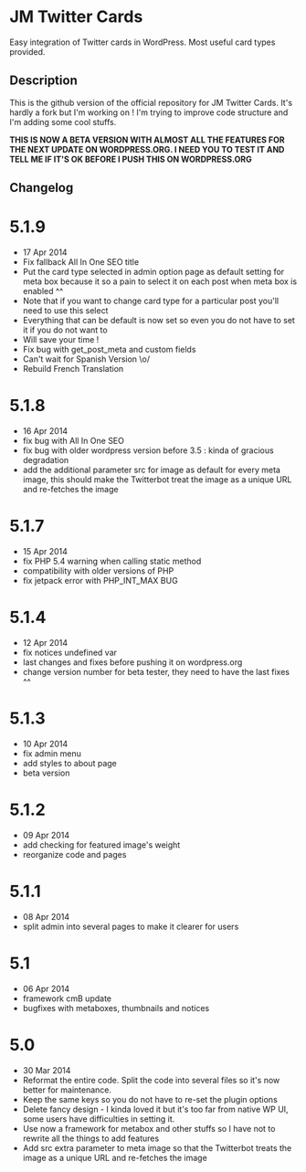 # JM Twitter Cards #

Easy integration of Twitter cards in WordPress. Most useful card types provided.

## Description ##

This is the github version of the official repository for JM Twitter Cards. It's hardly a fork but I'm working on ! I'm trying to improve code structure and I'm adding some cool stuffs.

**THIS IS NOW A BETA VERSION WITH ALMOST ALL THE FEATURES FOR THE NEXT UPDATE ON WORDPRESS.ORG. I NEED YOU TO TEST IT AND TELL ME IF IT'S OK BEFORE I PUSH THIS ON WORDPRESS.ORG**


## Changelog ##


# 5.1.9 #
* 17 Apr 2014
* Fix fallback All In One SEO title
* Put the card type selected in admin option page as default setting for meta box because it so a pain to select it on each post when meta box is enabled ^^
* Note that if you want to change card type for a particular post you'll need to use this select
* Everything that can be default is now set so even you do not have to set it if you do not want to
* Will save your time !
* Fix bug with get_post_meta and custom fields
* Can't wait for Spanish Version \o/
* Rebuild French Translation

# 5.1.8 #
* 16 Apr 2014
* fix bug with All In One SEO 
* fix bug with older wordpress version before 3.5 : kinda of gracious degradation
* add the additional parameter src for image as default for every meta image, this should make the Twitterbot treat the image as a unique URL and re-fetches the image

# 5.1.7 #
* 15 Apr 2014
* fix PHP 5.4 warning when calling static method
* compatibility with older versions of PHP 
* fix jetpack error with PHP_INT_MAX BUG

# 5.1.4 #
* 12 Apr 2014
* fix notices undefined var
* last changes and fixes before pushing it on wordpress.org
* change version number for beta tester, they need to have the last fixes ^^

# 5.1.3 #
* 10 Apr 2014
* fix admin menu 
* add styles to about page
* beta version

# 5.1.2 #
* 09 Apr 2014
* add checking for featured image's weight
* reorganize code and pages

# 5.1.1 #
* 08 Apr 2014
* split admin into several pages to make it clearer for users

# 5.1 #
* 06 Apr 2014
* framework cmB update 
* bugfixes with metaboxes, thumbnails and notices

# 5.0 #
* 30 Mar 2014
* Reformat the entire code. Split the code into several files so it's now better for maintenance. 
* Keep the same keys so you do not have to re-set the plugin options
* Delete fancy design - I kinda loved it but it's too far from native WP UI, some users have difficulties in setting it.
* Use now a framework for metabox and other stuffs so I have not to rewrite all the things to add features
* Add src extra parameter to meta image so that the Twitterbot treats the image as a unique URL and re-fetches the image

